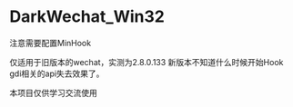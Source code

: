# DarkWechat_Win32

注意需要配置MinHook

仅适用于旧版本的wechat，实测为2.8.0.133
新版本不知道什么时候开始Hook gdi相关的api失去效果了。

本项目仅供学习交流使用
